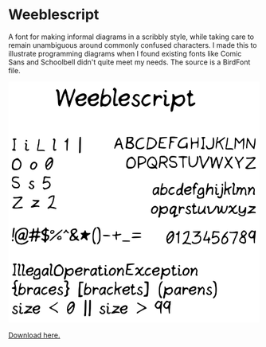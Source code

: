 # Weeblescript

A font for making informal diagrams in a scribbly style, while taking care to remain unambiguous around commonly confused characters. I made this to illustrate programming diagrams when I found existing fonts like Comic Sans and Schoolbell didn't quite meet my needs. The source is a BirdFont file.

![Example characters](Weeblescript_overview.png)

[Download here.](https://github.com/weeble/weeblescript-font/releases)
